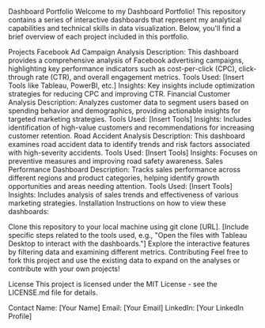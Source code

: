 Dashboard Portfolio
Welcome to my Dashboard Portfolio! This repository contains a series of interactive dashboards that represent my analytical capabilities and technical skills in data visualization. Below, you'll find a brief overview of each project included in this portfolio.

Projects
Facebook Ad Campaign Analysis
Description: This dashboard provides a comprehensive analysis of Facebook advertising campaigns, highlighting key performance indicators such as cost-per-click (CPC), click-through rate (CTR), and overall engagement metrics.
Tools Used: [Insert Tools like Tableau, PowerBI, etc.]
Insights: Key insights include optimization strategies for reducing CPC and improving CTR.
Financial Customer Analysis
Description: Analyzes customer data to segment users based on spending behavior and demographics, providing actionable insights for targeted marketing strategies.
Tools Used: [Insert Tools]
Insights: Includes identification of high-value customers and recommendations for increasing customer retention.
Road Accident Analysis
Description: This dashboard examines road accident data to identify trends and risk factors associated with high-severity accidents.
Tools Used: [Insert Tools]
Insights: Focuses on preventive measures and improving road safety awareness.
Sales Performance Dashboard
Description: Tracks sales performance across different regions and product categories, helping identify growth opportunities and areas needing attention.
Tools Used: [Insert Tools]
Insights: Includes analysis of sales trends and effectiveness of various marketing strategies.
Installation
Instructions on how to view these dashboards:

Clone this repository to your local machine using git clone [URL].
[Include specific steps related to the tools used, e.g., "Open the files with Tableau Desktop to interact with the dashboards."]
Explore the interactive features by filtering data and examining different metrics.
Contributing
Feel free to fork this project and use the existing data to expand on the analyses or contribute with your own projects!

License
This project is licensed under the MIT License - see the LICENSE.md file for details.

Contact
Name: [Your Name]
Email: [Your Email]
LinkedIn: [Your LinkedIn Profile]
